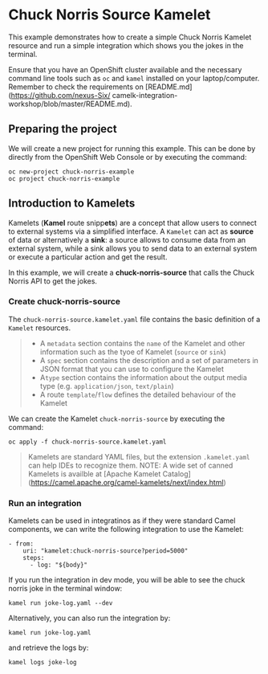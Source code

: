 # Chuck Norris Source Kamelet

This example demonstrates how to create a simple Chuck Norris Kamelet resource and run a simple integration which shows you the jokes in the terminal.

Ensure that you have an OpenShift cluster available and the necessary command 
line tools such as `oc` and `kamel` installed on your laptop/computer. 
Remember to check the requirements on [README.md](https://github.com/nexus-Six/
camelk-integration-workshop/blob/master/README.md).  

## Preparing the project

We will create a new project for running this example. This can be done by 
directly from the OpenShift 
Web Console or by executing the command:

```
oc new-project chuck-norris-example
oc project chuck-norris-example
```

## Introduction to Kamelets

Kamelets (**Kamel** route snipp**ets**) are a concept that allow users to 
connect to external systems via a simplified interface. A `Kamelet` can act as 
**source** of data or alternatively a **sink**: a source allows to consume 
data from an external system, while a sink allows you to send data to an 
external system or execute a particular action and get the result. 

In this example, we will create a **chuck-norris-source** that calls the Chuck 
Norris API to get the jokes. 


### Create chuck-norris-source

The `chuck-norris-source.kamelet.yaml` file contains the basic definition of a 
`Kamelet` resources. 

> - A `metadata` section contains the `name` of the Kamelet and other 
information such as the tyoe of Kamelet (`source` or `sink`)
> - A `spec` section contains the description and a set of parameters in JSON 
format that you can use to configure the Kamelet
> - A`type` section contains the information about the output media type (e.g. 
`application/json`, `text/plain`)
> - A route `template`/`flow` defines the detailed behaviour of the Kamelet

We can create the Kamelet `chuck-norris-source` by executing the command:

`oc apply -f chuck-norris-source.kamelet.yaml`

> Kamelets are standard YAML files, but the extension `.kamelet.yaml` can help 
IDEs to recognize them.
> NOTE: A wide set of canned Kamelets is availble at [Apache Kamelet Catalog]
(https://camel.apache.org/camel-kamelets/next/index.html)


### Run an integration

Kamelets can be used in integratinos as if they were standard Camel components, we can write the following integration to use the Kamelet:

```
- from:
    uri: "kamelet:chuck-norris-source?period=5000"
    steps:
      - log: "${body}"
```

If you run the integration in dev mode, you will be able to see the chuck norris joke in the terminal window:

`kamel run joke-log.yaml --dev`

Alternatively, you can also run the integration by:

`kamel run joke-log.yaml`

and retrieve the logs by:

`kamel logs joke-log`

